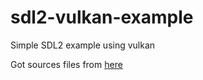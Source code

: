 # sdl2-vulkan-example
Simple SDL2 example using vulkan

Got sources files from [here](https://gist.github.com/YukiSnowy/dc31f47448ac61dd6aedee18b5d53858)
